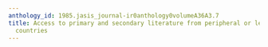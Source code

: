 ```yaml
---
anthology_id: 1985.jasis_journal-ir0anthology0volumeA36A3.7
title: Access to primary and secondary literature from peripheral or less developed
  countries
---
```

